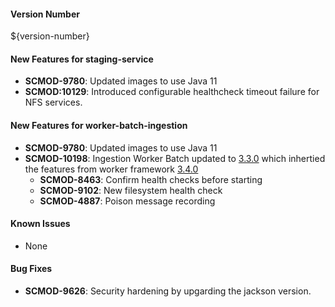 
#### Version Number
${version-number}

#### New Features for staging-service
- **SCMOD-9780**: Updated images to use Java 11
- **SCMOD:10129**: Introduced configurable healthcheck timeout failure for NFS services.

#### New Features for worker-batch-ingestion
- **SCMOD-9780**: Updated images to use Java 11
- **SCMOD-10198**: Ingestion Worker Batch updated to [3.3.0](https://github.com/JobService/worker-batch/releases/tag/v3.3.0) which inhertied the features from worker framework [3.4.0](https://github.com/WorkerFramework/worker-framework/releases/tag/v3.4.0)
    * **SCMOD-8463**: Confirm health checks before starting
    * **SCMOD-9102**: New filesystem health check
    * **SCMOD-4887**: Poison message recording

#### Known Issues
- None

#### Bug Fixes
- **SCMOD-9626**: Security hardening by upgarding the jackson version.
